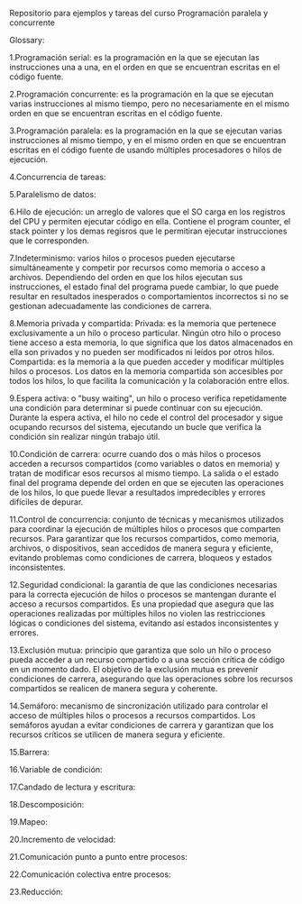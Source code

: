 Repositorio para ejemplos y tareas del curso Programación paralela y concurrente

Glossary:

1.Programación serial: es la programación en la que se ejecutan las instrucciones una a una, en el orden en que se encuentran escritas en el código fuente.

2.Programación concurrente: es la programación en la que se ejecutan varias instrucciones al mismo tiempo, pero no necesariamente en el mismo orden en que se encuentran escritas en el código fuente.

3.Programación paralela: es la programación en la que se ejecutan varias instrucciones al mismo tiempo, y en el mismo orden en que se encuentran escritas en el código fuente de usando múltiples procesadores o hilos de ejecución.

4.Concurrencia de tareas:

5.Paralelismo de datos:

6.Hilo de ejecución: un arreglo de valores que el SO carga en los registros del CPU y permiten ejecutar código en ella. Contiene el program counter, el stack pointer y los demas regisros que le permitiran ejecutar instrucciones que le corresponden.

7.Indeterminismo: varios hilos o procesos pueden ejecutarse simultáneamente y competir por recursos como memoria o acceso a archivos. Dependiendo del orden en que los hilos ejecutan sus instrucciones, el estado final del programa puede cambiar, lo que puede resultar en resultados inesperados o comportamientos incorrectos si no se gestionan adecuadamente las condiciones de carrera.

8.Memoria privada y compartida: 
  Privada: es la memoria que pertenece exclusivamente a un hilo o proceso particular. Ningún otro hilo o proceso tiene acceso a esta memoria, lo que significa que los datos almacenados en ella son privados y no pueden ser modificados ni leídos por otros hilos. 
  Compartida: es la memoria a la que pueden acceder y modificar múltiples hilos o procesos. Los datos en la memoria compartida son accesibles por todos los hilos, lo que facilita la comunicación y la colaboración entre ellos.

9.Espera activa: o "busy waiting", un hilo o proceso verifica repetidamente una condición para determinar si puede continuar con su ejecución. Durante la espera activa, el hilo no cede el control del procesador y sigue ocupando recursos del sistema, ejecutando un bucle que verifica la condición sin realizar ningún trabajo útil.

10.Condición de carrera: ocurre cuando dos o más hilos o procesos acceden a recursos compartidos (como variables o datos en memoria) y tratan de modificar esos recursos al mismo tiempo. La salida o el estado final del programa depende del orden en que se ejecuten las operaciones de los hilos, lo que puede llevar a resultados impredecibles y errores difíciles de depurar.

11.Control de concurrencia: conjunto de técnicas y mecanismos utilizados para coordinar la ejecución de múltiples hilos o procesos que comparten recursos. Para garantizar que los recursos compartidos, como memoria, archivos, o dispositivos, sean accedidos de manera segura y eficiente, evitando problemas como condiciones de carrera, bloqueos y estados inconsistentes.

12.Seguridad condicional: la garantía de que las condiciones necesarias para la correcta ejecución de hilos o procesos se mantengan durante el acceso a recursos compartidos. Es una propiedad que asegura que las operaciones realizadas por múltiples hilos no violen las restricciones lógicas o condiciones del sistema, evitando así estados inconsistentes y errores.

13.Exclusión mutua: principio que garantiza que solo un hilo o proceso pueda acceder a un recurso compartido o a una sección crítica de código en un momento dado. El objetivo de la exclusión mutua es prevenir condiciones de carrera, asegurando que las operaciones sobre los recursos compartidos se realicen de manera segura y coherente.

14.Semáforo: mecanismo de sincronización utilizado para controlar el acceso de múltiples hilos o procesos a recursos compartidos. Los semáforos ayudan a evitar condiciones de carrera y garantizan que los recursos críticos se utilicen de manera segura y eficiente.

15.Barrera:

16.Variable de condición:

17.Candado de lectura y escritura:

18.Descomposición:

19.Mapeo:

20.Incremento de velocidad:

21.Comunicación punto a punto entre procesos:

22.Comunicación colectiva entre procesos:

23.Reducción:

